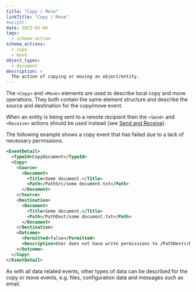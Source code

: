 ```yaml
---
title: "Copy / Move"
linkTitle: "Copy / Move"
#weight:
date: 2022-05-06
tags: 
  - schema-action
schema_actions:
  - copy
  - move
object_types:
  - document
description: >
  The action of copying or moving an object/entity.
---
```


The `<Copy>` and `<Move>` elements are used to describe local copy and move operations.
They both contain the same element structure and describe the source and destination for the copy/move event.

When an entity is being sent to a remote recipient then the `<Send>` and `<Receive>` actions should be used instead (see [Send and Receive](./sendReceive.md)).

The following example shows a copy event that has failed due to a lack of necessary permissions.

``` xml
<EventDetail>
  <TypeId>CopyDocument</TypeId>
  <Copy>
    <Source>
      <Document>
        <Title>Some document.</Title>
        <Path>/PathSrc/some document.txt</Path>
      </Document>
    </Source>
    <Destination>
      <Document>
        <Title>Some document.</Title>
        <Path>/PathDest/some document.txt</Path>
      </Document>
    </Destination>
    <Outcome>
      <Permitted>false</Permitted>
      <Description>User does not have write permissions to /PathDest</Description>
    </Outcome>
  </Copy>
</EventDetail>
``` 

As with all data related events, other types of data can be described for the copy or move events, e.g. files, configuration data and messages such as email.
